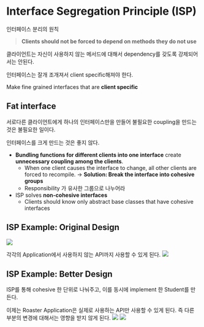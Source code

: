 # Interface Segregation Principle (ISP)

인터페이스 분리의 원칙

> **Clients should not be forced to depend on methods they do not use**

클라이언트는 자신이 사용하지 않는 메서드에 대해서 dependency를 갖도록 강제되어서는 안된다.

인터페이스는 잘개 조개져서 client specific해져야 한다.

Make fine grained interfaces that are **client specific**

## Fat interface

서로다른 클라이언트에게 하나의 인터페이스만을 만들어 불필요한 coupling을 만드는 것은 불필요한 일이다.

인터페이스를 크게 만드는 것은 좋지 않다.

- **Bundling functions for different clients into one interface** create **unnecessary coupling among the clients**.
    - When one client causes the interface to change, all other clients are forced to recompile. → **Solution: Break the interface into cohesive groups**
    - Responsibility 가 유사한 그룹으로 나누어라
- ISP solves **non-cohesive interfaces**
    - Clients should know only abstract base classes that have cohesive interfaces

## ISP Example: Original Design
![](https://i.imgur.com/1iSCzqf.png)

각각의 Application에서 사용하지 않는 API까지 사용할 수 있게 된다.
![](https://i.imgur.com/A54BoWl.png)

## ISP Example: Better Design

ISP를 통해 cohesive 한 단위로 나눠주고, 이를 동시에 implement 한 Student를 만든다.

이제는 Roaster Application은 실제로 사용하는 API만 사용할 수 있게 된다. 즉 다른 부분의 변경에 대해서는 영향을 받지 않게 된다.
![](https://i.imgur.com/Iov2XRy.png)
![](https://i.imgur.com/nT1UcHr.png)
